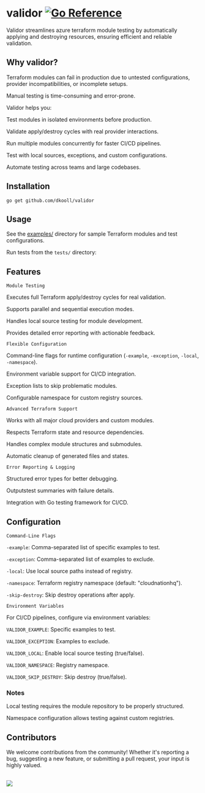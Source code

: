 # validor [![Go Reference](https://pkg.go.dev/badge/github.com/cloudnationhq/az-cn-go-validor.svg)](https://pkg.go.dev/github.com/cloudnationhq/az-cn-go-validor)

Validor streamlines azure terraform module testing by automatically applying and destroying resources, ensuring efficient and reliable validation.

## Why validor?

Terraform modules can fail in production due to untested configurations, provider incompatibilities, or incomplete setups.

Manual testing is time-consuming and error-prone.

Validor helps you:

Test modules in isolated environments before production.

Validate apply/destroy cycles with real provider interactions.

Run multiple modules concurrently for faster CI/CD pipelines.

Test with local sources, exceptions, and custom configurations.

Automate testing across teams and large codebases.

## Installation

`go get github.com/dkooll/validor`

## Usage

See the [examples/](examples/) directory for sample Terraform modules and test configurations.

Run tests from the `tests/` directory:

## Features

`Module Testing`

Executes full Terraform apply/destroy cycles for real validation.

Supports parallel and sequential execution modes.

Handles local source testing for module development.

Provides detailed error reporting with actionable feedback.

`Flexible Configuration`

Command-line flags for runtime configuration (`-example`, `-exception`, `-local`, `-namespace`).

Environment variable support for CI/CD integration.

Exception lists to skip problematic modules.

Configurable namespace for custom registry sources.

`Advanced Terraform Support`

Works with all major cloud providers and custom modules.

Respects Terraform state and resource dependencies.

Handles complex module structures and submodules.

Automatic cleanup of generated files and states.

`Error Reporting & Logging`

Structured error types for better debugging.

Outputstest summaries with failure details.

Integration with Go testing framework for CI/CD.

## Configuration

`Command-Line Flags`

`-example`: Comma-separated list of specific examples to test.

`-exception`: Comma-separated list of examples to exclude.

`-local`: Use local source paths instead of registry.

`-namespace`: Terraform registry namespace (default: "cloudnationhq").

`-skip-destroy`: Skip destroy operations after apply.

`Environment Variables`

For CI/CD pipelines, configure via environment variables:

`VALIDOR_EXAMPLE`: Specific examples to test.

`VALIDOR_EXCEPTION`: Examples to exclude.

`VALIDOR_LOCAL`: Enable local source testing (true/false).

`VALIDOR_NAMESPACE`: Registry namespace.

`VALIDOR_SKIP_DESTROY`: Skip destroy (true/false).

### Notes

Local testing requires the module repository to be properly structured.

Namespace configuration allows testing against custom registries.

## Contributors

We welcome contributions from the community! Whether it's reporting a bug, suggesting a new feature, or submitting a pull request, your input is highly valued. <br><br>

<a href="https://github.com/dkooll/validor/graphs/contributors">
  <img src="https://contrib.rocks/image?repo=dkooll/validor" />
</a>
